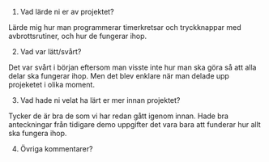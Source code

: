 1. Vad lärde ni er av projektet?

Lärde mig hur man programmerar timerkretsar och tryckknappar med avbrottsrutiner, och hur de fungerar ihop.

2. Vad var lätt/svårt?

Det var svårt i början eftersom man visste inte hur man ska göra så att alla delar ska fungerar ihop. 
Men det blev enklare när man delade upp projeketet i olika moment.

3. Vad hade ni velat ha lärt er mer innan projektet?

Tycker de är bra de som vi har redan gått igenom innan. Hade bra anteckningar från tidigare demo uppgifter det vara bara att funderar 
hur allt ska fungera ihop.

4. Övriga kommentarer?
